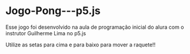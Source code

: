 # Jogo-Pong---p5.js


Esse jogo foi desenvolvido na aula de programação inicial do alura com o instrutor Guilherme Lima no p5.js

Utilize as setas para cima e para baixo para mover a raquete!!
